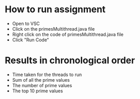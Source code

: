 # How to run assignment
- Open to VSC
- Click on the primesMultithread.java file 
- Right click on the code of primesMultithread.java file
- Click "Run Code"

# Results in chronological order
- Time taken for the threads to run
- Sum of all the prime values
- The number of prime values
- The top 10 prime values

 
